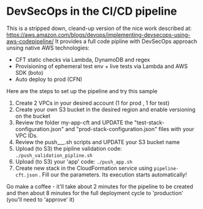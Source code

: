 # DevSecOps in the CI/CD pipeline

This is a stripped down, cleand-up version of the nice work described at:
https://aws.amazon.com/blogs/devops/implementing-devsecops-using-aws-codepipeline/
It provides a full code pipline with DevSecOps approach unsing native AWS technologies:
- CFT static checks via Lambda, DynamoDB and regex
- Provisioning of ephemeral test env + live tests via Lambda and AWS SDK (boto)
- Auto deploy to prod (CFN)

Here are the steps to set up the pipeline and try this sample
1. Create 2 VPCs in your desired account (1 for prod , 1 for test)
1. Create your own S3 bucket in the desired region and enable versioning on the bucket 
1. Review the folder my-app-cft and UPDATE the "test-stack-configuration.json" and "prod-stack-configuration.json" files with your VPC IDs.
1. Review the push___.sh scripts and UPDATE your S3 bucket name
1. Upload (to S3) the pipline validation code: `./push_validation_pipline.sh`
1. Upload (to S3) your 'app' code: `./push_app.sh`
1. Create new stack in the CloudFormation service using `pipeline-cft.json` . Fill our the parameters. Its execution starts automatically!

Go make a coffee - it'll take about 2 minutes for the pipeline to be created and then about 8 minutes for the full deployment cycle to 'production' (you'll need to 'approve' it)
